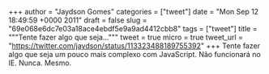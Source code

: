 
+++
author = "Jaydson Gomes"
categories = ["tweet"]
date = "Mon Sep 12 18:49:59 +0000 2011"
draft = false
slug = "69e068e6dc7e03a18ace4ebdf5e9a9ad4412cbb8"
tags = ["tweet"]
title = """Tente fazer algo que seja..."""
tweet = true
micro = true
tweet_url = "https://twitter.com/jaydson/status/113323488189755392"
+++
Tente fazer algo que seja um pouco mais complexo com JavaScript. Não funcionará no IE. Nunca. Mesmo.

